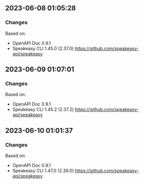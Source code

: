 

## 2023-06-08 01:05:28
### Changes
Based on:
- OpenAPI Doc 0.9.1 
- Speakeasy CLI 1.45.0 (2.37.0) https://github.com/speakeasy-api/speakeasy

## 2023-06-09 01:07:01
### Changes
Based on:
- OpenAPI Doc 0.9.1 
- Speakeasy CLI 1.45.2 (2.37.2) https://github.com/speakeasy-api/speakeasy

## 2023-06-10 01:01:37
### Changes
Based on:
- OpenAPI Doc 0.9.1 
- Speakeasy CLI 1.47.0 (2.39.0) https://github.com/speakeasy-api/speakeasy